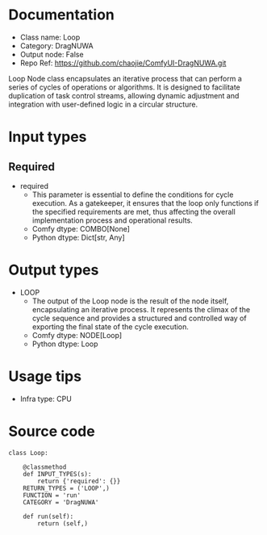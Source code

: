 # Documentation
- Class name: Loop
- Category: DragNUWA
- Output node: False
- Repo Ref: https://github.com/chaojie/ComfyUI-DragNUWA.git

Loop Node class encapsulates an iterative process that can perform a series of cycles of operations or algorithms. It is designed to facilitate duplication of task control streams, allowing dynamic adjustment and integration with user-defined logic in a circular structure.

# Input types
## Required
- required
    - This parameter is essential to define the conditions for cycle execution. As a gatekeeper, it ensures that the loop only functions if the specified requirements are met, thus affecting the overall implementation process and operational results.
    - Comfy dtype: COMBO[None]
    - Python dtype: Dict[str, Any]

# Output types
- LOOP
    - The output of the Loop node is the result of the node itself, encapsulating an iterative process. It represents the climax of the cycle sequence and provides a structured and controlled way of exporting the final state of the cycle execution.
    - Comfy dtype: NODE[Loop]
    - Python dtype: Loop

# Usage tips
- Infra type: CPU

# Source code
```
class Loop:

    @classmethod
    def INPUT_TYPES(s):
        return {'required': {}}
    RETURN_TYPES = ('LOOP',)
    FUNCTION = 'run'
    CATEGORY = 'DragNUWA'

    def run(self):
        return (self,)
```
